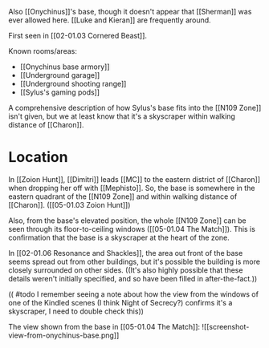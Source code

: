 Also [[Onychinus]]'s base, though it doesn't appear that [[Sherman]] was ever allowed here. [[Luke and Kieran]] are frequently around.

First seen in [[02-01.03 Cornered Beast]].

Known rooms/areas:
* [[Onychinus base armory]]
* [[Underground garage]]
* [[Underground shooting range]]
* [[Sylus's gaming pods]]

A comprehensive description of how Sylus's base fits into the [[N109 Zone]] isn't given, but we at least know that it's a skyscraper within walking distance of [[Charon]].
# Location
In [[Zoion Hunt]], [[Dimitri]] leads [[MC]] to the eastern district of [[Charon]] when dropping her off with [[Mephisto]]. So, the base is somewhere in the eastern quadrant of the [[N109 Zone]] and within walking distance of [[Charon]]. ([[05-01.03 Zoion Hunt]])

Also, from the base's elevated position, the whole [[N109 Zone]] can be seen through its floor-to-ceiling windows ([[05-01.04 The Match]]). This is confirmation that the base is a skyscraper at the heart of the zone.

In [[02-01.06 Resonance and Shackles]], the area out front of the base seems spread out from other buildings, but it's possible the building is more closely surrounded on other sides. ((It's also highly possible that these details weren't initially specified, and so have been filled in after-the-fact.))

(( #todo I remember seeing a note about how the view from the windows of one of the Kindled scenes (I think Night of Secrecy?) confirms it's a skyscraper, I need to double check this))

The view shown from the base in [[05-01.04 The Match]]:
![[screenshot-view-from-onychinus-base.png]]